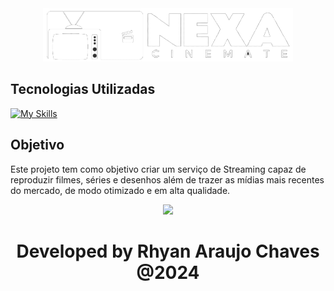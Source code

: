 <div align="center">
  <img src="app/src/main/res/drawable/app_logo.png" width=400>
</div>

## Tecnologias Utilizadas
[![My Skills](https://skillicons.dev/icons?i=kotlin,ktor,androidstudio,firebase)](https://skillicons.dev)

## Objetivo

Este projeto tem como objetivo criar um serviço de Streaming capaz de reproduzir filmes, séries e desenhos além de trazer as mídias mais recentes do mercado, de modo otimizado e em alta qualidade.

<div align="center">
  <img src="app/src/main/res/drawable/screenshot.png">
</div>


<h1 align="center">
   Developed by Rhyan Araujo Chaves @2024
</h1>

